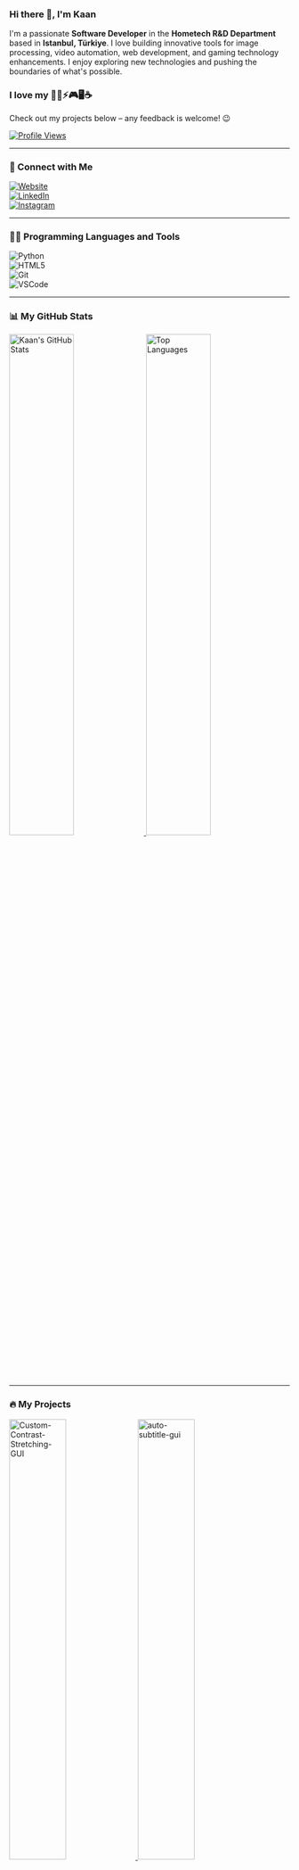 ### Hi there 👋, I'm Kaan

I'm a passionate **Software Developer** in the **Hometech R&D Department** based in **Istanbul, Türkiye**. I love building innovative tools for image processing, video automation, web development, and gaming technology enhancements. I enjoy exploring new technologies and pushing the boundaries of what's possible.

### I love my 👨‍💻⚡🎮🖥☕  
Check out my projects below – any feedback is welcome! 😉

[![Profile Views](https://komarev.com/ghpvc/?username=kaanaldemir)](https://github.com/kaanaldemir)

---

### 🚀 Connect with Me

[![Website](https://img.shields.io/badge/Website-kaanaldemir.com-brightgreen?style=for-the-badge&logo=google-chrome)](https://kaanaldemir.com)  
[![LinkedIn](https://img.shields.io/badge/LinkedIn-Kaan-blue?style=for-the-badge&logo=linkedin)](https://linkedin.com/in/kaan-aldemir)  
[![Instagram](https://img.shields.io/badge/Instagram-Kaan-E4405F?style=for-the-badge&logo=instagram)](https://instagram.com/kaanaldemir)

---

### 👨‍💻 Programming Languages and Tools

![Python](https://skillicons.dev/icons?i=python)  
![HTML5](https://skillicons.dev/icons?i=html)  
![Git](https://skillicons.dev/icons?i=git)  
![VSCode](https://skillicons.dev/icons?i=vscode)

---

### 📊 My GitHub Stats

<p align="left">
  <a href="https://github.com/kaanaldemir">
    <img width="48%" alt="Kaan's GitHub Stats" src="https://github-readme-stats.vercel.app/api?username=kaanaldemir&show_icons=true&theme=tokyonight&hide_border=true" />
  </a>
  <a href="https://github.com/kaanaldemir">
    <img width="48%" alt="Top Languages" src="https://github-readme-stats.vercel.app/api/top-langs/?username=kaanaldemir&layout=compact&theme=tokyonight&hide_border=true" />
  </a>
</p>

---

### 🔥 My Projects

<p align="left">
  <a href="https://github.com/kaanaldemir/Custom-Contrast-Stretching-GUI">
    <img width="45%" alt="Custom-Contrast-Stretching-GUI" src="https://github-readme-stats.vercel.app/api/pin/?username=kaanaldemir&repo=Custom-Contrast-Stretching-GUI&theme=tokyonight&hide_border=true" />
  </a>
  <a href="https://github.com/kaanaldemir/auto-subtitle-gui">
    <img width="45%" alt="auto-subtitle-gui" src="https://github-readme-stats.vercel.app/api/pin/?username=kaanaldemir&repo=auto-subtitle-gui&theme=tokyonight&hide_border=true" />
  </a>
</p>
<p align="left">
  <a href="https://github.com/kaanaldemir/kaanaldemir.github.io">
    <img width="45%" alt="Personal Website" src="https://github-readme-stats.vercel.app/api/pin/?username=kaanaldemir&repo=kaanaldemir.github.io&theme=tokyonight&hide_border=true" />
  </a>
  <a href="https://github.com/kaanaldemir/DLSS-Override-For-All-Games">
    <img width="45%" alt="DLSS-Override-For-All-Games" src="https://github-readme-stats.vercel.app/api/pin/?username=kaanaldemir&repo=DLSS-Override-For-All-Games&theme=tokyonight&hide_border=true" />
  </a>
</p>

---

### ☕ Support My Work

<a href="https://www.buymeacoffee.com/kaanaldemir" target="_blank">
  <img src="https://cdn.buymeacoffee.com/buttons/v2/default-yellow.png" alt="Buy Me A Coffee" style="height: 60px !important;width: 217px !important;">
</a>
